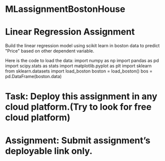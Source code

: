 # MLassignmentBostonHouse

# Linear Regression Assignment

Build the linear regression model using scikit learn in boston data to predict "Price" based on other dependent variable.

Here is the code to load the data:
import numpy as np
import pandas as pd
import scipy.stats as stats
import matplotlib.pyplot as plt
import sklearn
from sklearn.datasets import load_boston
boston = load_boston()
bos = pd.DataFrame(boston.data)

# Task: Deploy this assignment in any cloud platform.(Try to look for free cloud platform)
# Assignment: Submit assignment’s deployable link only.
